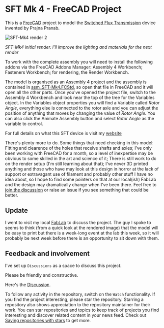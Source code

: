 # SFT Mk 4 - FreeCAD Project
This is a [FreeCAD](https://freecad.org/) project to model the [Switched Flux Transmission](https://tomboy-pink.co.uk/SFT/) device invented by Prajna Pranab.

![SFT-Mk4 render 2](https://github.com/prajna-pranab/SFT/assets/4018272/f91558b9-71eb-425f-9d83-5b0e2441aab1)


*SFT-Mk4 initial render. I'll improve the lighting and materials for the next render*

To work with the complete assembly you will need to install the following  addons via the FreeCAD Addons Manager: Assembly 4 Workbench; Fasteners Workbench; for rendering, the Render Workbench.

The model is organised as an Assembly 4 project and the assembly is contained in [asm_SFT-Mk4.FCStd](./asm_SFT-Mk4.FCStd), so open that file in FreeCAD and it will open all the other parts. Once you've opened the project file, switch to the Assembly 4 Workbench and look near the top of the tree for the Variables object. In the Variables object properties you will find a Variable called _Rotor Angle_, everything else is connected to the rotor axle and you can adjust the position of anything that moves by changing the value of _Rotor Angle_. You can also click the Animate Assembly button and select _Rotor Angle_ as the variable to control.

For full details on what this SFT device is visit my [website](https://tomboy-pink.co.uk/SFT/)

There's plenty more to do. Some things that need checking in this model: Fitting and clearence of the holes that receive shafts and axles; I've only been working with FreeCAD for a month, so a level of inexpertise may be obvious to some skilled in the art and science of it; There is still work to do on the render setup (I'm still learning about that); I've never 3D printed anything and those who have may look at this design in horror at the lack of support or extravagant use of filament and probably other stuff I have no idea about, so I hope to find some pointers on that at our local(ish) FabLab and the design may dramatically change when I've been there. Feel free to [join the discussion][Discussion] or raise an issue if you see something that could be better.

## Update

I went to visit my local [FabLab](https://www.fablabs.io/labs/fablabaldeiasdoxisto) to discuss the project. The guy I spoke to seems to think (from a quick look at the rendered image) that the model will be easy to print but there is a week-long event at the lab this week, so it will probably be next week before there is an opportunity to sit down with them.

## Feedback and involvement

I've set up `Discussions` as a space to discuss this project.

Please be friendly and constructive. 

Here's the [Discussion][Discussion].

To follow any activity in the repository, switch on the `Watch` functionality. If you find the project interesting, please star the repository. Starring a repository also shows appreciation to the repository maintainer for their work. You can star repositories and topics to keep track of projects you find interesting and discover related content in your news feed. Check out [Saving repositories with stars](https://docs.github.com/en/get-started/exploring-projects-on-github/saving-repositories-with-stars) to get more.

[Discussion]: https://github.com/prajna-pranab/SFT/discussions
